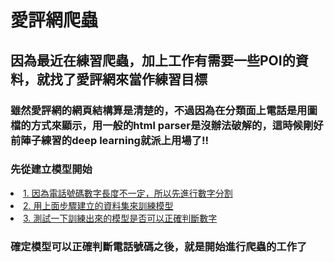 # 愛評網爬蟲

## 因為最近在練習爬蟲，加上工作有需要一些POI的資料，就找了愛評網來當作練習目標
### 雖然愛評網的網頁結構算是清楚的，不過因為在分類面上電話是用圖檔的方式來顯示，用一般的html parser是沒辦法破解的，這時候剛好前陣子練習的deep learning就派上用場了!!

### 先從建立模型開始
<li><a href="http://nbviewer.jupyter.org/github/mirage7714/ipeen/blob/master/model/image_process.ipynb">1. 因為電話號碼數字長度不一定，所以先進行數字分割</a></li>
<li><a href="http://nbviewer.jupyter.org/github/mirage7714/ipeen/blob/master/model/train_model.ipynb">2. 用上面步驟建立的資料集來訓練模型</a></li>
<li><a href="http://nbviewer.jupyter.org/github/mirage7714/ipeen/blob/master/model/predict_phone_number.ipynb">3. 測試一下訓練出來的模型是否可以正確判斷數字</a></li>

### 確定模型可以正確判斷電話號碼之後，就是開始進行爬蟲的工作了
